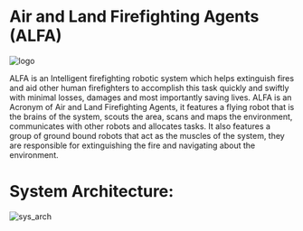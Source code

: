 # Air and Land Firefighting Agents (ALFA)

![logo](https://raw.githubusercontent.com/abdalmoniem/Air_and_Land_Firefighting_Agents_-ALFA-/master/assets/logo.png)

ALFA is an Intelligent firefighting robotic system which helps extinguish fires and aid other human firefighters to accomplish this task quickly and swiftly with minimal losses, damages and most importantly saving lives.  ALFA is an Acronym of Air and Land Firefighting Agents, it features a flying robot that is the brains of the system, scouts the area, scans and maps the environment, communicates with other robots and allocates tasks. It also features a group of ground bound robots that act as the muscles of the system, they are responsible for extinguishing the fire and navigating about the environment.

# System Architecture:

![sys_arch](https://raw.githubusercontent.com/abdalmoniem/Air_and_Land_Firefighting_Agents_-ALFA-/master/assets/system_arch.png)